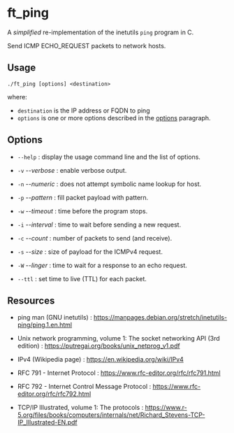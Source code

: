 # ft_ping

A *simplified* re-implementation of the inetutils `ping` program in C.

Send ICMP ECHO_REQUEST packets to network hosts.

## Usage

`./ft_ping [options] <destination>`

where:
- `destination` is the IP address or FQDN to ping
- `options` is one or more options described in the [options](#options) paragraph.


## Options

- `--help` : display the usage command line and the list of options.

- `-v` --*verbose* : enable verbose output.

- `-n` --*numeric* : does not attempt symbolic name lookup for host.

- `-p` --*pattern* : fill packet payload with pattern.

- `-w` --*timeout* : time before the program stops.

- `-i` --*interval* : time to wait before sending a new request.

- `-c` --*count* : number of packets to send (and receive).

- `-s` --*size* : size of payload for the ICMPv4 request.

- `-W` --*linger* : time to wait for a response to an echo request.

- `--ttl` : set time to live (TTL) for each packet.


## Resources

- ping man (GNU inetutils) : https://manpages.debian.org/stretch/inetutils-ping/ping.1.en.html

- Unix network programming, volume 1: The socket networking API (3rd edition) : https://putregai.org/books/unix_netprog_v1.pdf

- IPv4 (Wikipedia page) : https://en.wikipedia.org/wiki/IPv4

- RFC 791 - Internet Protocol : https://www.rfc-editor.org/rfc/rfc791.html

- RFC 792 - Internet Control Message Protocol : https://www.rfc-editor.org/rfc/rfc792.html

- TCP/IP Illustrated, volume 1: The protocols : https://www.r-5.org/files/books/computers/internals/net/Richard_Stevens-TCP-IP_Illustrated-EN.pdf
